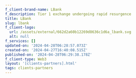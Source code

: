 ```yaml
---
f_client-brand-name: LBank
f_description: Tier 1 exchange undergoing rapid resurgence
title: LBank
slug: lbank
f_client-logo:
  url: /assets/external/662d2a60b12269d8636c1d6a_lbank.svg
  alt: null
f_services: []
updated-on: '2024-04-28T06:28:57.073Z'
created-on: '2024-04-27T16:40:08.515Z'
published-on: '2024-04-28T06:29:38.178Z'
f_client-type: Web3
layout: '[clients-partners].html'
tags: clients-partners
---
```



